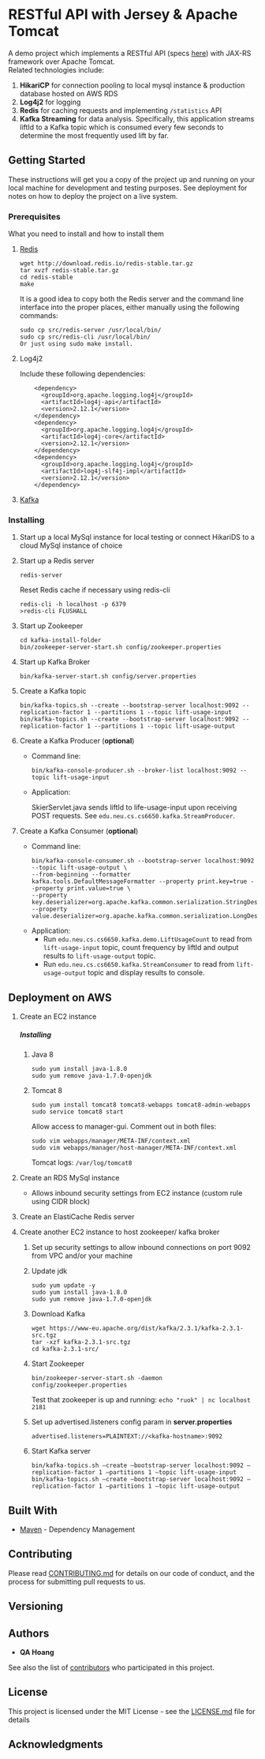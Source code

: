 # RESTful API with Jersey &amp; Apache Tomcat

A demo project which implements a RESTful API (specs [here](https://app.swaggerhub.com/apis/cloud-perf/SkiDataAPI/1.1)) with JAX-RS framework over Apache Tomcat.  
Related technologies include:

1. **HikariCP** for connection pooling to local mysql instance &amp; production database hosted on AWS RDS
2. **Log4j2** for logging
3. **Redis** for caching requests and implementing `/statistics` API
4. **Kafka Streaming** for data analysis. Specifically, this application streams liftId to a Kafka topic which is consumed every few seconds to determine the most frequently used lift by far.


## Getting Started

These instructions will get you a copy of the project up and running on your local machine for development and testing purposes. See deployment for notes on how to deploy the project on a live system.

### Prerequisites

What you need to install and how to install them

1. [Redis](https://redis.io/topics/quickstart)
    ```
    wget http://download.redis.io/redis-stable.tar.gz
    tar xvzf redis-stable.tar.gz
    cd redis-stable
    make
    ```
  
    It is a good idea to copy both the Redis server and the command line interface into the proper places, either manually using the following commands:
    
    ```
    sudo cp src/redis-server /usr/local/bin/
    sudo cp src/redis-cli /usr/local/bin/
    Or just using sudo make install.
    ```

2. Log4j2
    
    Include these following dependencies:
    ```
        <dependency>
          <groupId>org.apache.logging.log4j</groupId>
          <artifactId>log4j-api</artifactId>
          <version>2.12.1</version>
        </dependency>
        <dependency>
          <groupId>org.apache.logging.log4j</groupId>
          <artifactId>log4j-core</artifactId>
          <version>2.12.1</version>
        </dependency>
        <dependency>
          <groupId>org.apache.logging.log4j</groupId>
          <artifactId>log4j-slf4j-impl</artifactId>
          <version>2.12.1</version>
        </dependency>
    ``` 
3. [Kafka](https://kafka.apache.org/quickstart)
    
### Installing

1. Start up a local MySql instance for local testing or connect HikariDS to a cloud MySql instance of choice
2. Start up a Redis server

    ```
    redis-server
    ```
    
    Reset Redis cache if necessary using redis-cli
    
    ```
    redis-cli -h localhost -p 6379
    >redis-cli FLUSHALL
    ```
  
3. Start up Zookeeper

    ```
    cd kafka-install-folder
    bin/zookeeper-server-start.sh config/zookeeper.properties
    ```

4. Start up Kafka Broker

    ```
    bin/kafka-server-start.sh config/server.properties
    ```

5. Create a Kafka topic
    ```
    bin/kafka-topics.sh --create --bootstrap-server localhost:9092 --replication-factor 1 --partitions 1 --topic lift-usage-input
    bin/kafka-topics.sh --create --bootstrap-server localhost:9092 --replication-factor 1 --partitions 1 --topic lift-usage-output
    ```

6. Create a Kafka Producer (**optional**)
    
    * Command line:
    
      `bin/kafka-console-producer.sh --broker-list localhost:9092 --topic lift-usage-input`
    * Application:
      
      SkierServlet.java sends liftId to life-usage-input upon receiving POST requests. See `edu.neu.cs.cs6650.kafka.StreamProducer`.
    
7. Create a Kafka Consumer (**optional**)
    
    * Command line:
      ```
      bin/kafka-console-consumer.sh --bootstrap-server localhost:9092 --topic lift-usage-output \
      --from-beginning --formatter kafka.tools.DefaultMessageFormatter --property print.key=true --property print.value=true \
      --property key.deserializer=org.apache.kafka.common.serialization.StringDeserializer --property value.deserializer=org.apache.kafka.common.serialization.LongDeserializer
      ```
    * Application:
      - Run `edu.neu.cs.cs6650.kafka.demo.LiftUsageCount` to read from `lift-usage-input` topic, count frequency by liftId and output results to `lift-usage-output` topic.
      - Run `edu.neu.cs.cs6650.kafka.StreamConsumer` to read from `lift-usage-output` topic and display results to console.
      

## Deployment on AWS

1. Create an EC2 instance

    ##### Installing
    1. Java 8
        ```
        sudo yum install java-1.8.0
        sudo yum remove java-1.7.0-openjdk
        ```
    2. Tomcat 8
        ```
        sudo yum install tomcat8 tomcat8-webapps tomcat8-admin-webapps
        sudo service tomcat8 start
        ```
        
        Allow access to manager-gui. Comment out <!-- Valve --> in both files:
        ```
        sudo vim webapps/manager/META-INF/context.xml
        sudo vim webapps/manager/host-manager/META-INF/context.xml
        ```
        
        Tomcat logs: `/var/log/tomcat8`
    
2. Create an RDS MySql instance

    * Allows inbound security settings from EC2 instance (custom rule using CIDR block)

3. Create an ElastiCache Redis server

4. Create another EC2 instance to host zookeeper/ kafka broker
    1. Set up security settings to allow inbound connections on port 9092 from VPC and/or your machine
    
    2. Update jdk
        ``` 
        sudo yum update -y
        sudo yum install java-1.8.0
        sudo yum remove java-1.7.0-openjdk
        ```
    
    3. Download Kafka
        ```
        wget https://www-eu.apache.org/dist/kafka/2.3.1/kafka-2.3.1-src.tgz
        tar -xzf kafka-2.3.1-src.tgz
        cd kafka-2.3.1-src/
        ```
        
    4. Start Zookeeper
        ```
        bin/zookeeper-server-start.sh -daemon config/zookeeper.properties
        ```
        
        Test that zookeeper is up and running: `echo "ruok" | nc localhost 2181`
    
    5. Set up advertised.listeners config param in **server.properties**
        
        `advertised.listeners=PLAINTEXT://<kafka-hostname>:9092`
        
    6. Start Kafka server
        ```
        bin/kafka-topics.sh –create –bootstrap-server localhost:9092 –replication-factor 1 –partitions 1 –topic lift-usage-input
        bin/kafka-topics.sh –create –bootstrap-server localhost:9092 –replication-factor 1 –partitions 1 –topic lift-usage-output
        ```
        
## Built With

* [Maven](https://maven.apache.org/) - Dependency Management

## Contributing

Please read [CONTRIBUTING.md]() for details on our code of conduct, and the process for submitting pull requests to us.

## Versioning
 

## Authors

* **QA Hoang**

See also the list of [contributors]() who participated in this project.

## License

This project is licensed under the MIT License - see the [LICENSE.md](LICENSE.md) file for details

## Acknowledgments
